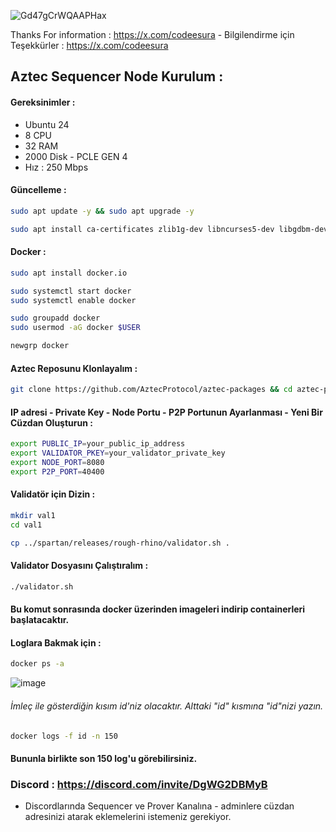 ![Gd47gCrWQAAPHax](https://github.com/user-attachments/assets/749896b6-e519-4a5a-924a-153f74bb0ea7)

Thanks For information  : https://x.com/codeesura - Bilgilendirme için Teşekkürler : https://x.com/codeesura

##  Aztec Sequencer Node Kurulum : 

#### Gereksinimler : 
- Ubuntu 24
- 8 CPU
- 32 RAM 
- 2000 Disk - PCLE GEN 4 
- Hız : 250 Mbps 


#### Güncelleme : 

```bash
sudo apt update -y && sudo apt upgrade -y
```

```bash
sudo apt install ca-certificates zlib1g-dev libncurses5-dev libgdbm-dev libnss3-dev tmux iptables curl nvme-cli git wget make jq libleveldb-dev build-essential pkg-config ncdu tar clang bsdmainutils lsb-release libssl-dev libreadline-dev libffi-dev jq gcc screen unzip lz4 -y
```

#### Docker : 

```bash
sudo apt install docker.io
```

```bash
sudo systemctl start docker
sudo systemctl enable docker
```

```bash
sudo groupadd docker
sudo usermod -aG docker $USER
```

```bash
newgrp docker
```

#### Aztec Reposunu Klonlayalım : 

```bash
git clone https://github.com/AztecProtocol/aztec-packages && cd aztec-packages
```

#### IP adresi - Private Key - Node Portu - P2P Portunun Ayarlanması - Yeni Bir Cüzdan Oluşturun : 

```bash
export PUBLIC_IP=your_public_ip_address
export VALIDATOR_PKEY=your_validator_private_key
export NODE_PORT=8080
export P2P_PORT=40400
```

#### Validatör için Dizin : 

```bash
mkdir val1
cd val1
```

```bash
cp ../spartan/releases/rough-rhino/validator.sh .
```

#### Validator Dosyasını Çalıştıralım : 

```bash
./validator.sh
```

#### Bu komut sonrasında docker üzerinden imageleri indirip containerleri başlatacaktır. 

#### Loglara Bakmak için  : 

```bash
docker ps -a 
```

![image](https://github.com/user-attachments/assets/7d65cecc-ae3e-4527-b482-9ddde45cb35d)

###### İmleç ile gösterdiğin kısım id'niz olacaktır. Alttaki "id" kısmına "id"nizi yazın.

```bash
docker logs -f id -n 150 
```

#### Bununla birlikte son 150 log'u görebilirsiniz. 

### Discord : https://discord.com/invite/DgWG2DBMyB

- Discordlarında Sequencer ve Prover Kanalına - adminlere cüzdan adresinizi atarak eklemelerini istemeniz gerekiyor.
